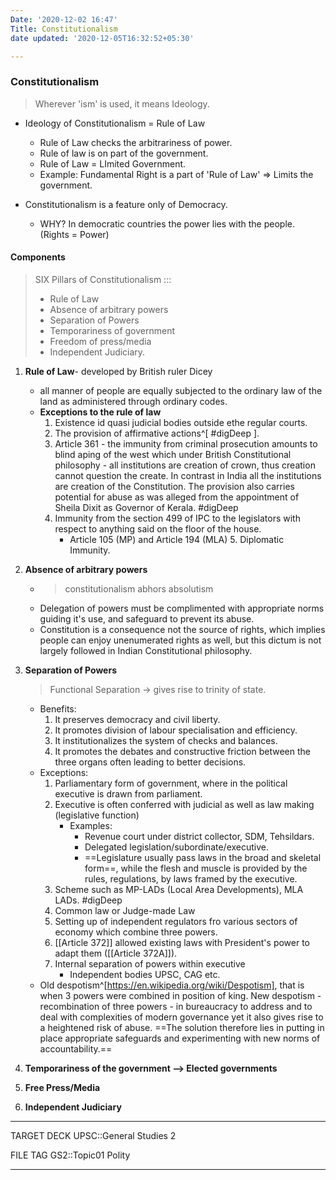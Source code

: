 ```yaml
---
Date: '2020-12-02 16:47'
Title: Constitutionalism
date updated: '2020-12-05T16:32:52+05:30'

---
```


### Constitutionalism

> Wherever 'ism' is used, it means Ideology.

-   Ideology of Constitutionalism = Rule of Law
    -   Rule of Law checks the arbitrariness of power.
    -   Rule of law is on part of the government.
    -   Rule of Law = LImited Government.
    -   Example: Fundamental Right is a part of 'Rule of Law' => Limits the government.

-   Constitutionalism is a feature only of Democracy.
    -   WHY? In democratic countries the power lies with the people. (Rights = Power)

<!--- MPuri Notes starts here --->

#### Components

> SIX Pillars of Constitutionalism ::: 
> -  Rule of Law
> -  Absence of arbitrary powers
> - Separation of Powers
> - Temporariness of government
> - Freedom of press/media
> - Independent Judiciary.

1. **Rule of Law**- developed by British ruler Dicey
	- all manner of people are equally subjected to the ordinary law of the land as administered through ordinary codes.
	- **Exceptions to the rule of law**
     	1. Existence id quasi judicial bodies outside ethe regular courts.
     	2. The provision of affirmative actions^[ #digDeep ].		
     	3. Article 361 - the immunity from criminal prosecution amounts to blind aping of the west which under British Constitutional philosophy - all institutions are creation of crown, thus creation cannot question the create. 
     	In contrast in India all the institutions are creation of the Constitution. The provision also carries 	potential for abuse as was alleged from the appointment of Sheila Dixit as Governor of Kerala. #digDeep
     	4. Immunity from the section 499 of IPC to the legislators with respect to anything said on the floor of the house. 
			- Article 105 (MP) and Article 194 (MLA) 
		  5. Diplomatic Immunity.

2. **Absence of arbitrary powers**
	- > constitutionalism abhors absolutism
   - Delegation of powers must be complimented with appropriate norms guiding it's use, and safeguard to prevent its abuse.
   - Constitution is a consequence not the source of rights, which implies people can enjoy unenumerated rights as well, but this dictum is not largely followed in Indian Constitutional philosophy. 

3. **Separation of Powers**
	> Functional Separation -> gives rise to trinity of state.
	- Benefits: 
		1. It preserves democracy and civil liberty.
		2. It promotes division of labour specialisation and efficiency.
		3. It institutionalizes the system of checks and balances.
		4.  It promotes the debates and constructive friction between the three organs often leading to better decisions.
	- Exceptions:
		1. Parliamentary form of government, where in the political executive is drawn from parliament.
		2. Executive is often conferred with judicial as well as law making (legislative function)
			- Examples: 
				- Revenue court under district collector, SDM, Tehsildars.
				- Delegated legislation/subordinate/executive.
				- ==Legislature usually pass laws in the broad and skeletal form==, while the flesh and muscle is provided by the rules, regulations, by laws framed by the executive.
		3. Scheme such as MP-LADs (Local Area Developments), MLA LADs. #digDeep 
		4. Common law or Judge-made Law
		5.  Setting up of independent regulators fro various sectors of economy which combine three powers.
		6.  [[Article 372]] allowed existing laws with President's power to adapt them ([[Article 372A]]).
		7.  Internal separation of powers within executive
			- Independent bodies UPSC, CAG etc.
	- Old despotism^[https://en.wikipedia.org/wiki/Despotism], that is when 3 powers were combined in position of king. New despotism - recombination of three powers - in bureaucracy to address and to deal with complexities of modern governance yet it also gives rise to a heightened risk of abuse. ==The solution therefore lies in putting in place appropriate safeguards and experimenting with new norms of accountability.==
4. **Temporariness of the government --> Elected governments**
5. **Free Press/Media**
6. **Independent Judiciary**
	
---
TARGET DECK
UPSC::General Studies 2

FILE TAG
GS2::Topic01 Polity

---